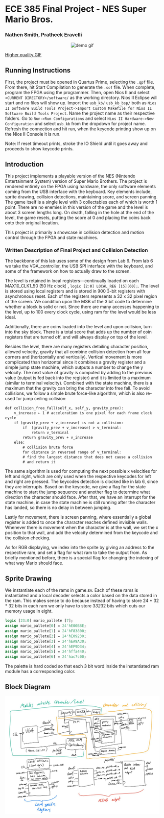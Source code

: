 # ECE 385 Final Project - NES Super Mario Bros.
### Nathen Smith, Pratheek Eravelli

<p align="center">
  <img src="https://media.giphy.com/media/qiowGc3RfRZrx40nwI/giphy-downsized.gif" alt="demo gif" max-width="480" max-height="360" />
</p>

<a href="https://giphy.com/gifs/qiowGc3RfRZrx40nwI" >
  Higher quality GIF
</a>

## Running Instructions
First, the project must be opened in Quartus Prime, selecting the ```.qpf``` file. 
From there, hit Start Compilation to generate the ```.sof``` file. When complete,
program the FPGA using the programmer. Then, open Nios II and select ```<CURRENT DIRECTORY>/software/```
as the working directory. Nios II Eclipse will start and no files will show up.
Import the ```usb_kb/``` ```usb_kb_bsp/``` both as ```Nios II Software Build Tools Project->Import Custom Makefile for Nios II Software Build Tools Project```.
Name the project name as their respective folders. Go to ```Run->Run Configurations``` and select ```Nios II Hardware->New Configuration``` and select ```usb_kb```
from the dropdown for project name. Refresh the connection and hit run, when the keycode printing show up on the Nios II Console it is run.

Note: If reset timeout prints, stroke the IO Shield until it goes away and proceeds to show keycode prints.

## Introduction
This project implements a playable version of the NES (Nintendo Entertainment System) version of Super Mario Brothers. The project is rendered entirely on the FPGA using hardware, the only software elements coming from the USB interface with the keyboard. Key elements include, sprite drawing, collision detections, maintaining score, and screen panning. The game itself is a single level with 3 collectables each of which is worth 1 point. There are no enemies in this version of the game and the level is about 3 screen lengths long. On death, falling in the hole at the end of the level, the game resets, putting the score at 0 and placing the coins back onto their original location. 

This project is primarily a showcase in collision detection and motion control through the FPGA and state machines. 

### Written Description of Final Project and Collision Detection
The backbone of this lab uses some of the design from Lab 6. From lab 6 we take the VGA_controller, the USB SPI interface with the keyboard, and some of the framework on how to actually draw to the screen.

The level is retained in local registers—continually loaded on each MAX10_CLK1_50 (50 Hz clock) , ```logic [2:0] LOCAL_REG [15][60];```. The level is stored using local registers and is stored in 900 3-bit registers with asynchronous reset. Each of the registers represents a 32 x 32 pixel region of the screen. We condition upon the MSB of the 3 bit code to determine whether a block is solid or not. Since there are many accesses happening to the level, up to 100 every clock cycle, using ram for the level would be less ideal.

Additionally, there are coins loaded into the level and upon collision, turn into the sky block. There is a total score that adds up the number of coin registers that are turned off, and will always display on top of the level.

Besides the level, there are many registers detailing character position, allowed velocity, gravity that all combine collision detection from all four corners and (horizontally and vertically). Vertical movement is more complicated than horizontal since it combines a gravity register and a simple jump state machine, which outputs a number to change the y velocity. The next value of gravity is computed by adding to the previous value (output is fed back into the register) and it is limited to a maximum (similar to terminal velocity). Combined with the state machine, there is a maximum that the gravity can bring the character into free fall. To avoid collisions, we follow a simple brute force-like algorithm, which is also re-used for jump ceiling collision:

```python3
def collision_free_fall(self_x, self_y, gravity_prev):
    v_increase ← 1 # acceleration is one pixel for each frame clock cycle
    if (gravity_prev + v_increase) is not a collision:
        if  (gravity_prev + v_increase) > v_terminal:
            return v_terminal
        return gravity_prev + v_increase
    else:
        # collision brute force
        for distance in reversed range of v_terminal:
        # find the largest distance that does not cause a collision
        # and return it
```

The same algorithm is used for computing the next possible x velocities for left and right, which are only used when the respective keycodes for left and right are pressed. The keycodes detection is clocked like in lab 6, since they are interrupts. Based on the keycode, we give a flag for the state machine to start the jump sequence and another flag to determine what direction the character should face. After that, we have an interrupt for the state machine, in case the state machine is still running after the character has landed, so there is no delay in between jumping.

Lastly for movement, there is screen panning, where essentially a global register is added to once the character reaches defined invisible walls. Whenever there is movement when the character is at the wall, we set the x position to that wall, and add the velocity determined from the keycode and the collision checking.

As for RGB displaying, we index into the sprite by giving an address to the respective ram, and set a flag for what ram to take the output from. As briefly mentioned before, there is a special flag for changing the indexing of what way Mario should face. 

## Sprite Drawing
We instantiate each of the rams in game.sv. Each of these rams is instantiated and a local decoder selects a color based on the data stored in the ram. This makes sense to do because instead of having to store 24 * 32 * 32 bits in each ram we only have to store 3*32*32 bits which cuts our memory usage in eight. 

```systemverilog
logic [23:0] mario_pallete [7];
assign mario_pallete[0] = 24'hE00B8E;
assign mario_pallete[1] = 24'hF83800;
assign mario_pallete[2] = 24'hE09230;
assign mario_pallete[3] = 24'hEA9A30;
assign mario_pallete[4] = 24'hEF9D34;
assign mario_pallete[5] = 24'hffa440;
assign mario_pallete[6] = 24'hac7c00;
```

The palette is hard coded so that each 3 bit word inside the instantiated ram module has a corresponding color. 

## Block Diagram
![block_diagram](./block_diagram.JPG)
